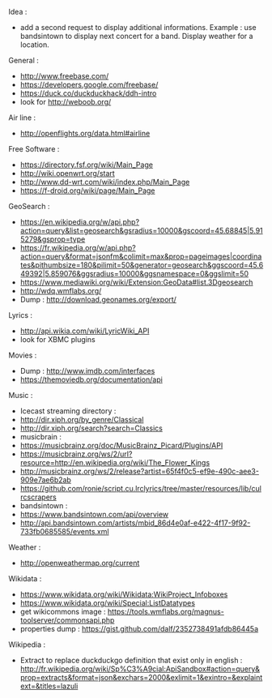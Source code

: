 Idea : 
* add a second request to display additional informations. Example :  use bandsintown to display next concert for a band. Display weather for a location.

General : 
* http://www.freebase.com/
* https://developers.google.com/freebase/
* https://duck.co/duckduckhack/ddh-intro
* look for http://weboob.org/

Air line : 
* http://openflights.org/data.html#airline

Free Software : 
* https://directory.fsf.org/wiki/Main_Page
* http://wiki.openwrt.org/start
* http://www.dd-wrt.com/wiki/index.php/Main_Page
* https://f-droid.org/wiki/page/Main_Page

GeoSearch : 
* https://en.wikipedia.org/w/api.php?action=query&list=geosearch&gsradius=10000&gscoord=45.68845|5.915279&gsprop=type
* https://fr.wikipedia.org/w/api.php?action=query&format=jsonfm&colimit=max&prop=pageimages|coordinates&pithumbsize=180&pilimit=50&generator=geosearch&ggscoord=45.649392|5.859076&ggsradius=10000&ggsnamespace=0&ggslimit=50
* https://www.mediawiki.org/wiki/Extension:GeoData#list.3Dgeosearch
* http://wdq.wmflabs.org/
* Dump : http://download.geonames.org/export/

Lyrics : 
* http://api.wikia.com/wiki/LyricWiki_API
* look for XBMC plugins

Movies : 
* Dump : http://www.imdb.com/interfaces
* https://themoviedb.org/documentation/api

Music : 
* Icecast streaming directory : 
* http://dir.xiph.org/by_genre/Classical
* http://dir.xiph.org/search?search=Classics
* musicbrain : 
* https://musicbrainz.org/doc/MusicBrainz_Picard/Plugins/API
* https://musicbrainz.org/ws/2/url?resource=http://en.wikipedia.org/wiki/The_Flower_Kings
* http://musicbrainz.org/ws/2/release?artist=65f4f0c5-ef9e-490c-aee3-909e7ae6b2ab
* https://github.com/ronie/script.cu.lrclyrics/tree/master/resources/lib/culrcscrapers
* bandsintown :
* https://www.bandsintown.com/api/overview
* http://api.bandsintown.com/artists/mbid_86d4e0af-e422-4f17-9f92-733fb0685585/events.xml

Weather : 
* http://openweathermap.org/current

Wikidata : 
* https://www.wikidata.org/wiki/Wikidata:WikiProject_Infoboxes 
* https://www.wikidata.org/wiki/Special:ListDatatypes
* get wikicommons image : https://tools.wmflabs.org/magnus-toolserver/commonsapi.php
* properties dump : https://gist.github.com/dalf/2352738491afdb86445a

Wikipedia : 
* Extract to replace duckduckgo definition that exist only in english : http://fr.wikipedia.org/wiki/Sp%C3%A9cial:ApiSandbox#action=query&prop=extracts&format=json&exchars=2000&exlimit=1&exintro=&explaintext=&titles=lazuli

